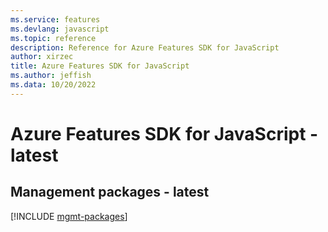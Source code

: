 ```yaml
---
ms.service: features
ms.devlang: javascript
ms.topic: reference
description: Reference for Azure Features SDK for JavaScript
author: xirzec
title: Azure Features SDK for JavaScript
ms.author: jeffish
ms.data: 10/20/2022
---
```

# Azure Features SDK for JavaScript - latest

## Management packages - latest
[!INCLUDE [mgmt-packages](features-mgmt-index.md)]